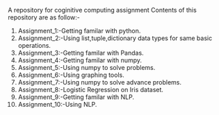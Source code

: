 A repository for coginitive computing assignment 
Contents of this repository are as follow:-
1. Assignment_1:-Getting familar with python.
2. Assignment_2:-Using list,tuple,dictionary data types for same basic operations.
3. Assignment_3:-Getting familar with Pandas.
4. Assignment_4:-Getting familar with numpy.
5. Assignment_5:-Using numpy to solve problems.
6. Assignment_6:-Using graphing tools.
7. Assignment_7:-Using numpy to solve advance problems.
8. Assignment_8:-Logistic Regression on Iris dataset.
9. Assignment_9:-Getting familar with NLP.
10. Assignment_10:-Using NLP.